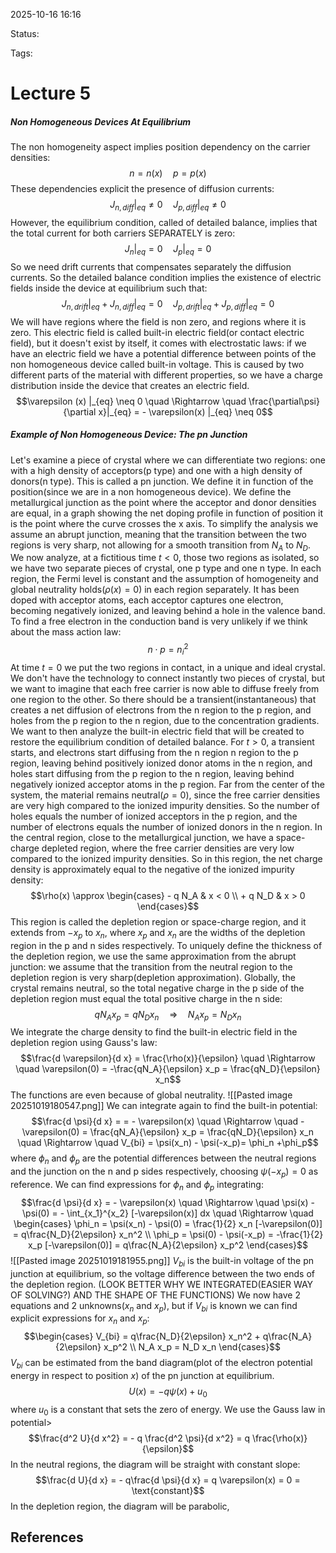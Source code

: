 
2025-10-16 16:16

Status: 

Tags:

# Lecture 5
##### Non Homogeneous Devices At Equilibrium
The non homogeneity aspect implies position dependency on the carrier densities:
$$n = n(x) \quad p = p(x)$$
These dependencies explicit the presence of diffusion currents:
$$J_{n, diff} |_{eq} \neq 0 \quad J_{p, diff} |_{eq} \neq 0$$
However, the equilibrium condition, called of detailed balance, implies that the total current for both carriers SEPARATELY is zero:
$$J_n |_{eq} = 0 \quad J_p|_{eq} = 0$$
So we need drift currents that compensates separately the diffusion currents. So the detailed balance condition implies the existence of electric fields inside the device at equilibrium such that:
$$J_{n, drift} |_{eq} + J_{n, diff} |_{eq} = 0 \quad J_{p, drift} |_{eq} + J_{p, diff} |_{eq} = 0$$
We will have regions where the field is non zero, and regions where it is zero. This electric field is called built-in electric field(or contact electric field), but it doesn't exist by itself, it comes with electrostatic laws: if we have an electric field we have a potential difference between points of the non homogeneous device called built-in voltage. This is caused by two different parts of the material with different properties, so we have a charge distribution inside the device that creates an electric field. 
$$\varepsilon (x) |_{eq} \neq 0 \quad \Rightarrow \quad \frac{\partial\psi}{\partial x}|_{eq} = - \varepsilon(x) |_{eq} \neq 0$$
##### Example of Non Homogeneous Device: The pn Junction
Let's examine a piece of crystal where we can differentiate two regions: one with a high density of acceptors(p type) and one with a high density of donors(n type). This is called a pn junction. We define it in function of the position(since we are in a non homogeneous device). 
We define the metallurgical junction as the point where the acceptor and donor densities are equal, in a graph showing the net doping profile in function of position it is the point where the curve crosses the x axis.
To simplify the analysis we assume an abrupt junction, meaning that the transition between the two regions is very sharp, not allowing for a smooth transition from $N_A$ to $N_D$.
We now analyze, at a fictitious time $t<0$, those two regions as isolated, so we have two separate pieces of crystal, one p type and one n type. In each region, the Fermi level is constant and the assumption of homogeneity and global neutrality holds($\rho(x) = 0$) in each region separately. 
It has been doped with acceptor atoms, each acceptor captures one electron, becoming negatively ionized, and leaving behind a hole in the valence band. To find a free electron in the conduction band is very unlikely if we think about the mass action law:
$$n \cdot p = n_i^2$$
At time $t=0$ we put the two regions in contact, in a unique and ideal crystal. We don't have the technology to connect instantly two pieces of crystal, but we want to imagine that each free carrier is now able to diffuse freely from one region to the other. So there should be a transient(instantaneous) that creates a net diffusion of electrons from the n region to the p region, and holes from the p region to the n region, due to the concentration gradients. We want to then analyze the built-in electric field that will be created to restore the equilibrium condition of detailed balance. 
For $t>0$, a transient starts, and electrons start diffusing from the n region n region to the p region, leaving behind positively ionized donor atoms in the n region, and holes start diffusing from the p region to the n region, leaving behind negatively ionized acceptor atoms in the p region. 
Far from the center of the system, the material remains neutral($\rho = 0$), since the free carrier densities are very high compared to the ionized impurity densities. So the number of holes equals the number of ionized acceptors in the p region, and the number of electrons equals the number of ionized donors in the n region. 
In the central region, close to the metallurgical junction, we have a space-charge depleted region, where the free carrier densities are very low compared to the ionized impurity densities. So in this region, the net charge density is approximately equal to the negative of the ionized impurity density:
$$\rho(x) \approx \begin{cases} - q N_A & x < 0 \\ + q N_D & x > 0 \end{cases}$$
This region is called the depletion region or space-charge region, and it extends from $-x_p$ to $x_n$, where $x_p$ and $x_n$ are the widths of the depletion region in the p and n sides respectively. To uniquely define the thickness of the depletion region, we use the same approximation from the abrupt junction: we assume that the transition from the neutral region to the depletion region is very sharp(depletion approximation).
Globally, the crystal remains neutral, so the total negative charge in the p side of the depletion region must equal the total positive charge in the n side:
$$q N_A x_p = q N_D x_n \quad \Rightarrow \quad N_A x_p = N_D x_n$$
We integrate the charge density to find the built-in electric field in the depletion region using Gauss's law:
$$\frac{d \varepsilon}{d x} = \frac{\rho(x)}{\epsilon} \quad \Rightarrow \quad \varepsilon(0) = -\frac{qN_A}{\epsilon} x_p = \frac{qN_D}{\epsilon} x_n$$
The functions are even because of global neutrality.
![[Pasted image 20251019180547.png]]
We can integrate again to find the built-in potential:
$$\frac{d \psi}{d x} = = - \varepsilon(x) \quad \Rightarrow \quad -\varepsilon(0) = \frac{qN_A}{\epsilon} x_p = \frac{qN_D}{\epsilon} x_n \quad \Rightarrow \quad V_{bi} = \psi(x_n) - \psi(-x_p)= \phi_n +\phi_p$$
where $\phi_n$ and $\phi_p$ are the potential differences between the neutral regions and the junction on the n and p sides respectively, choosing $\psi(-x_p) = 0$ as reference. We can find expressions for $\phi_n$ and $\phi_p$ integrating:
$$\frac{d \psi}{d x} = - \varepsilon(x) \quad \Rightarrow \quad \psi(x) - \psi(0) = - \int_{x_1}^{x_2} [-\varepsilon(x)] dx \quad \Rightarrow \quad
\begin{cases}
\phi_n = \psi(x_n) - \psi(0) = \frac{1}{2} x_n [-\varepsilon(0)] = q\frac{N_D}{2\epsilon} x_n^2 \\
\phi_p = \psi(0) - \psi(-x_p) = -\frac{1}{2} x_p [-\varepsilon(0)] = q\frac{N_A}{2\epsilon} x_p^2
\end{cases}$$
![[Pasted image 20251019181955.png]]
$V_{bi}$ is the built-in voltage of the pn junction at equilibrium, so the voltage difference between the two ends of the depletion region. 
(LOOK BETTER WHY WE INTEGRATED(EASIER WAY OF SOLVING?) AND THE SHAPE OF THE FUNCTIONS)
We now have 2 equations and 2 unknowns($x_n$ and $x_p$), but if $V_{bi}$ is known we can find explicit expressions for $x_n$ and $x_p$:
$$\begin{cases}
V_{bi} = q\frac{N_D}{2\epsilon} x_n^2 + q\frac{N_A}{2\epsilon} x_p^2 \\
N_A x_p = N_D x_n
\end{cases}$$
$V_{bi}$ can be estimated from the band diagram(plot of the electron potential energy in respect to position $x$) of the pn junction at equilibrium. 
$$U(x) = - q \psi(x) + u_0$$ where $u_0$ is a constant that sets the zero of energy. We use the Gauss law in potential>
$$\frac{d^2 U}{d x^2} = - q \frac{d^2 \psi}{d x^2} = q \frac{\rho(x)}{\epsilon}$$
In the neutral regions, the diagram will be straight with constant slope:
$$\frac{d U}{d x} = - q\frac{d \psi}{d x} = q \varepsilon(x) = 0 = \text{constant}$$
In the depletion region, the diagram will be parabolic,

## References
